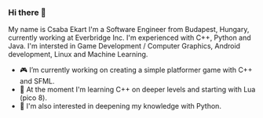 ### Hi there 👋

My name is Csaba Ekart I'm a Software Engineer from Budapest, Hungary, currently working at Everbridge Inc. I'm experienced with C++, Python and Java. I'm intersted in Game Development / Computer Graphics, Android development, Linux and Machine Learning. 

- 🎮 I’m currently working on creating a simple platformer game with C++ and SFML.
- 📖 At the moment I'm learning C++ on deeper levels and starting with Lua (pico 8).
- 🌱 I'm also interested in deepening my knowledge with Python.

<!--
**ekaktusz/ekaktusz** is a ✨ _special_ ✨ repository because its `README.md` (this file) appears on your GitHub profile.

Here are some ideas to get you started:

- 🔭 I’m currently working on ...
- 🌱 I’m currently learning ...
- 👯 I’m looking to collaborate on ...
- 🤔 I’m looking for help with ...
- 💬 Ask me about ...
- 📫 How to reach me: ...
- 😄 Pronouns: ...
- ⚡ Fun fact: ...
-->

